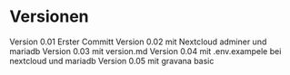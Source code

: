 

# Versionen

Version 0.01    Erster Committ
Version 0.02    mit Nextcloud adminer und mariadb
Version 0.03    mit version.md
Version 0.04    mit .env.exampele bei nextcloud und mariadb
Version 0.05    mit gravana basic 
